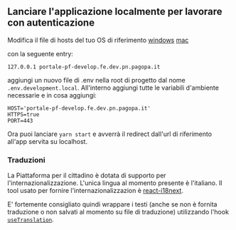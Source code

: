 ## Lanciare l'applicazione localmente per lavorare con autenticazione

Modifica il file di hosts del tuo OS di riferimento [windows](https://en.wikiversity.org/wiki/Hosts_file/Edit) [mac](https://osxdaily.com/2012/08/07/edit-hosts-file-mac-os-x/)

con la seguente entry:

`127.0.0.1 portale-pf-develop.fe.dev.pn.pagopa.it`

aggiungi un nuovo file di .env nella root di progetto dal nome `.env.development.local`.
All'interno aggiungi tutte le variabili d'ambiente necessarie e in cosa aggiungi:

```
HOST='portale-pf-develop.fe.dev.pn.pagopa.it'
HTTPS=true
PORT=443
```

Ora puoi lanciare `yarn start` e avverrà il redirect dall'url di riferimento all'app servita su localhost.

### Traduzioni
La Piattaforma per il cittadino è dotata di supporto per l'internazionalizzazione. L'unica lingua al momento presente è l'italiano. Il tool usato per fornire l'internazionalizzazion è [react-i18next](https://react.i18next.com/).

E' fortemente consigliato quindi wrappare i testi (anche se non è fornita traduzione o non salvati al momento su file di traduzione) utilizzando l'hook [`useTranslation`](https://react.i18next.com/latest/usetranslation-hook).
